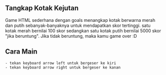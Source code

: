 ## Tangkap Kotak Kejutan
Game HTML sederhana dengan goals menangkap kotak berwarna merah dan putih sebanyak-banyaknya untuk mendapatkan skor tertinggi. satu kotak merah bernilai 100 skor sedangkan satu kotak putih bernilai 5000 skor "jika beruntung". Jika tidak beruntung, maka kamu game over :D

## Cara Main
    - tekan keyboard arrow left untuk bergeser ke kiri
    - tekan keyboard arrow right untuk bergeser ke kanan